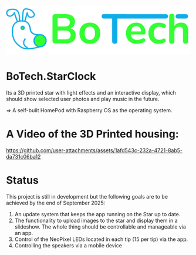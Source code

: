 ﻿![BoTechLogo](./ReadmeAssets/BoTechLogoComplete.png)
# BoTech.StarClock
Its a 3D printed star with light effects and an interactive display, which should show selected user photos and play music in the future.

 => A self-built HomePod with Raspberry OS as the operating system.
# A Video of the 3D Printed housing:

https://github.com/user-attachments/assets/1afd543c-232a-4721-8ab5-da731c06ba12

# Status
This project is still in development but the following goals are to be achieved by the end of September 2025:

1. An update system that keeps the app running on the Star up to date.
2. The functionality to upload images to the star and display them in a slideshow. The whole thing should be controllable and manageable via an app.
3. Control of the NeoPixel LEDs located in each tip (15 per tip) via the app.
4. Controlling the speakers via a mobile device
